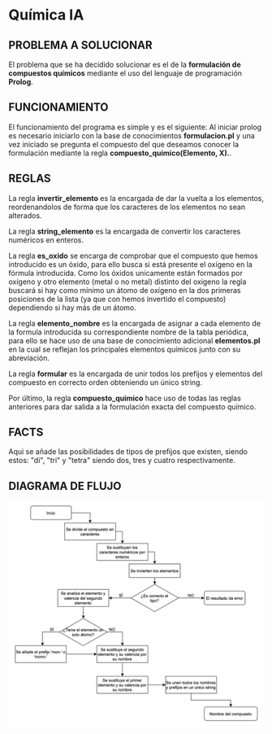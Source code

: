 # Química IA

## PROBLEMA A SOLUCIONAR
El problema que se ha decidido solucionar es el de la **formulación de compuestos químicos** mediante el uso del lenguaje de programación **Prolog**.

## FUNCIONAMIENTO
El funcionamiento del programa es simple y es el siguiente: Al iniciar prolog es necesario iniciarlo con la base de conocimientos **formulacion.pl** y una vez iniciado se pregunta el compuesto del que deseamos conocer la formulación mediante la regla **compuesto_quimico(Elemento, X).**.

## REGLAS
La regla **invertir_elemento** es la encargada de dar la vuelta a los elementos, reordenandolos de forma que los caracteres de los elementos no sean alterados.

La regla **string_elemento** es la encargada de convertir los caracteres numéricos en enteros.

La regla **es_oxido** se encarga de comprobar que el compuesto que hemos introducido es un óxido, para ello busca si está presente el oxígeno en la fórmula introducida. Como los óxidos unicamente están formados por oxígeno y otro elemento (metal o no metal) distinto del oxigeno la regla buscará si hay como mínimo un átomo de oxígeno en la dos primeras posiciones de la lista (ya que con hemos invertido el compuesto) dependiendo si hay más de un átomo.

La regla **elemento_nombre** es la encargada de asignar a cada elemento de la formula introducida su correspondiente nombre de la tabla periódica, para ello se hace uso de una base de conocimiento adicional **elementos.pl** en la cual se reflejan los principales elementos químicos junto con su abreviación.

La regla **formular** es la encargada de unir todos los prefijos y elementos del compuesto en correcto orden obteniendo un único string.

Por último, la regla **compuesto_quimico** hace uso de todas las reglas anteriores para dar salida a la formulación exacta del compuesto químico.

## FACTS
Aqui se añade las posibilidades de tipos de prefijos que existen, siendo estos: "di", "tri" y "tetra" siendo dos, tres y cuatro respectivamente.

## DIAGRAMA DE FLUJO
![](diagramaDeFlujo.png)